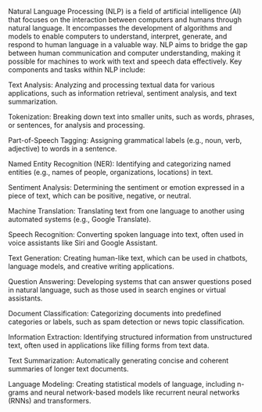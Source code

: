 Natural Language Processing (NLP) is a field of artificial intelligence (AI) that focuses on the interaction between computers and humans through natural language. It encompasses the development of algorithms and models to enable computers to understand, interpret, generate, and respond to human language in a valuable way. NLP aims to bridge the gap between human communication and computer understanding, making it possible for machines to work with text and speech data effectively.
Key components and tasks within NLP include:

Text Analysis: Analyzing and processing textual data for various applications, such as information retrieval, sentiment analysis, and text summarization.

Tokenization: Breaking down text into smaller units, such as words, phrases, or sentences, for analysis and processing.

Part-of-Speech Tagging: Assigning grammatical labels (e.g., noun, verb, adjective) to words in a sentence.

Named Entity Recognition (NER): Identifying and categorizing named entities (e.g., names of people, organizations, locations) in text.

Sentiment Analysis: Determining the sentiment or emotion expressed in a piece of text, which can be positive, negative, or neutral.

Machine Translation: Translating text from one language to another using automated systems (e.g., Google Translate).

Speech Recognition: Converting spoken language into text, often used in voice assistants like Siri and Google Assistant.

Text Generation: Creating human-like text, which can be used in chatbots, language models, and creative writing applications.

Question Answering: Developing systems that can answer questions posed in natural language, such as those used in search engines or virtual assistants.

Document Classification: Categorizing documents into predefined categories or labels, such as spam detection or news topic classification.

Information Extraction: Identifying structured information from unstructured text, often used in applications like filling forms from text data.

Text Summarization: Automatically generating concise and coherent summaries of longer text documents.

Language Modeling: Creating statistical models of language, including n-grams and neural network-based models like recurrent neural networks (RNNs) and transformers.

